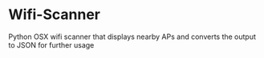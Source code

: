 Wifi-Scanner
============

Python OSX wifi scanner that displays nearby APs and converts the output to JSON for further usage
